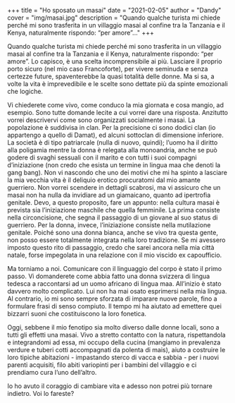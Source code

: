 +++
title = "Ho sposato un masai"
date = "2021-02-05"
author = "Dandy"
cover = "img/masai.jpg"
description = "Quando qualche turista mi chiede perché mi sono trasferita in un villaggio masai al confine tra la Tanzania e il Kenya, naturalmente rispondo: “per amore”..."
+++

Quando qualche turista mi chiede perché mi sono trasferita in un villaggio masai al confine tra la Tanzania e il Kenya, naturalmente rispondo: “per amore”. Lo capisco, è una scelta incomprensibile ai più. Lasciare il proprio porto sicuro (nel mio caso Francoforte), per vivere seminuda e senza certezze future, spaventerebbe la quasi totalità delle donne. Ma si sa, a volte la vita è imprevedibile e le scelte sono dettate più da spinte emozionali che logiche.

Vi chiederete come vivo, come conduco la mia giornata e cosa mangio, ad esempio. Sono tutte domande lecite a cui vorrei dare una risposta. Anzitutto vorrei descrivervi come sono organizzati socialmente i masai. La popolazione è suddivisa in clan. Per la precisione ci sono dodici clan (io appartengo a quello di Damat), ed alcuni sottoclan di dimensione inferiore. La società è di tipo patriarcale (nulla di nuovo, quindi); l’uomo ha il diritto alla poligamia mentre la donna è relegata alla monoandria, anche se può godere di svaghi sessuali con il marito e con tutti i suoi compagni d’iniziazione (non credo che esista un termine in lingua maa che denoti la gang bang). Non vi nascondo che uno dei motivi che mi ha spinto a lasciare la mia vecchia vita è il deliquio erotico procuratomi dal mio amante guerriero. Non vorrei scendere in dettagli scabrosi, ma vi assicuro che un masai non ha nulla da invidiare ad un giamaicano, quanto ad ipertrofia genitale. Devo, a questo proposito, fare un appunto: nella cultura masai è prevista sia l’iniziazione maschile che quella femminile. La prima consiste nella circoncisione, che segna il passaggio di un giovane al suo status di guerriero. Per la donna, invece, l’iniziazione consiste nella mutilazione genitale. Poiché sono una donna bianca, anche se vivo tra questa gente, non posso essere totalmente integrata nella loro tradizione. Se mi avessero imposto questo rito di passaggio, credo che sarei ancora nella mia città natale, forse impegolata in una relazione con il mio viscido ex capoufficio.

Ma torniamo a noi. Comunicare con il linguaggio del corpo è stato il primo passo. Vi domanderete come abbia fatto una donna svizzera di lingua tedesca a raccontarsi ad un uomo africano di lingua maa. All’inizio è stato davvero molto complicato. Lui non ha mai osato esprimersi nella mia lingua. Al contrario, io mi sono sempre sforzata di imparare nuove parole, fino a formulare frasi di senso compiuto. Il tempo mi ha aiutato ad emettere quei bizzarri suoni che costituiscono la loro fonetica.

Oggi, sebbene il mio fenotipo sia molto diverso dalle donne locali, sono a tutti gli effetti una masai. Vivo a stretto contatto con la natura, rispettandola e integrandomi ad essa, mi occupo della cucina (mangiamo in prevalenza verdure e tuberi cotti accompagnati da polenta di mais), aiuto a costruire le loro tipiche abitazioni - impastando sterco di vacca e sabbia - per i nuovi parenti acquisiti, filo abiti variopinti per i bambini del villaggio e ci prendiamo cura l’uno dell’altro.

Io ho avuto il coraggio di cambiare vita e adesso non potrei più tornare indietro. Voi lo fareste?
